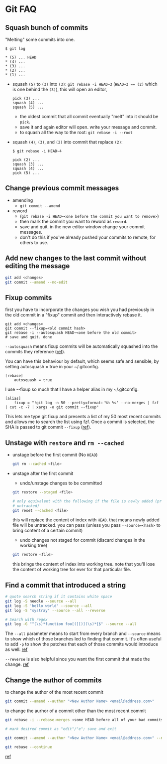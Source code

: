 # Git FAQ

## Squash bunch of commits

"Melting" some commits into one.

```
$ git log

* (5) ... HEAD
* (4) ...
* (3) ...
* (2) ...
* (1) ...
```

- squash `(5)` to `(3)` into `(3)`: `git rebase -i HEAD~3` (`HEAD~3 == (2)` which is
  one behind the `(3)`), this will open an editor,

  ```gitcommit
  pick (3) ...
  squash (4) ...
  squash (5) ...
  ```

  - the oldest commit that all commit eventually "melt" into it should be `pick`.
  - save it and again editor will open. write your message and commit.
  - to squash all the way to the root: `git rebase -i --root`

- squash `(4)`, `(3)`, and `(2)` into commit that replace `(2)`:

  ```
  $ git rebase -i HEAD~4

  pick (2) ...
  squash (3) ...
  squash (4) ...
  pick (5) ...
  ```

## Change previous commit messages

- amending
  - `git commit --amend`
- reword
  - (`git rebase -i HEAD~<one before the commit you want to remove>`)
  - then mark the commit you want to reword as `reword`.
  - save and quit. in the new editor window change your commit messages.
  - don't do this if you've already pushed your commits to remote, for others to use.


## Add new changes to the last commit without editing the message

```sh
git add <changes>
git commit --amend --no-edit
```

## Fixup commits

first you have to incorporate the changes you wish you had previously in the old
commit in a "fixup" commit and then interactively rebase it.

```
git add <changes>
git commit --fixup=<old commit hash>
git rebase -i --autosquash HEAD~<one before the old commit>
# save and quit. done
```

`--autosquash` means fixup commits will be automatically squashed into the
commits they reference ([ref]()).

You can have this behaviour by default, which seems safe and sensible, by setting
autosquash = true in your ~/.gitconfig.

```gitconfig
[rebase]
	autosquash = true
```

I use --fixup so much that I have a helper alias in my ~/.gitconfig.

```gitconfig
[alias]
	fixup = "!git log -n 50 --pretty=format:'%h %s' --no-merges | fzf | cut -c -7 | xargs -o git commit --fixup"
```

This lets me type git fixup and presents a list of my 50 most recent commits and
allows me to search the list using fzf. Once a commit is selected, the SHA is
passed to git commit `--fixup`
([ref](https://jordanelver.co.uk/blog/2020/06/04/fixing-commits-with-git-commit-fixup-and-git-rebase-autosquash/)).


## Unstage with `restore` and `rm --cached`

- unstage before the first commit (No `HEAD`)

  ```sh
  git rm --cached <file>
  ```

- unstage after the first commit

  - undo/unstage changes to be committed

  ```sh
  git restore --staged <file>

  # only equivalent with the following if the file is newly added (previously
  # untracked)
  git reset --cached <file>
  ```
  this will replace the content of index with `HEAD`. that means newly added file
  will be untracked. you can pass (unless you pass `--source=<hash>` to bring
  content of a certain commit)

  - undo changes not staged for commit (discard changes in the working tree)

  ```sh
  git restore <file>
  ```
  this brings the content of index into working tree. note that you'll lose
  the content of working tree for ever for that particular file.


## Find a commit that introduced a string

```sh
# quote search string if it contains white space
git log -S needle --source --all
git log -S 'hello world' --source --all
git log -S "systray" --source --all --reverse

# Search with regex
git log -G "^(\s)*function foo[(][)](\s)*{$" --source --all
```

The `--all` parameter means to start from every branch and `--source` means to show
which of those branches led to finding that commit. It's often useful to add `-p`
to show the patches that each of those commits would introduce as well.
[ref](https://stackoverflow.com/a/5816177/13041067)

`--reverse` is also helpful since you want the first commit that made the change.
[ref](https://stackoverflow.com/a/31621921/13041067)


## Change the author of commits

to change the author of the most recent commit

```sh
git commit --amend --author "<New Author Name> <email@address.com>"
```

to change the aurhor of a commit other than the most recent commit

```sh
git rebase -i --rebase-merges <some HEAD before all of your bad commits>

# mark desired commit as "edit"/"e"; save and exit

git commit --amend --author "<New Author Name> <email@address.com>" --no-edit

git rebase --continue
```

[ref](https://stackoverflow.com/a/74856838/13041067)
